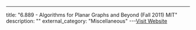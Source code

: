 ---
title: "6.889 - Algorithms for Planar Graphs and Beyond (Fall 2011) MIT"
description: ""
external_category: "Miscellaneous"
---[Visit Website](http://courses.csail.mit.edu/6.889/fall11/lectures/)

